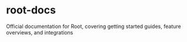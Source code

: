 # root-docs
Official documentation for Root, covering getting started guides, feature overviews, and integrations
